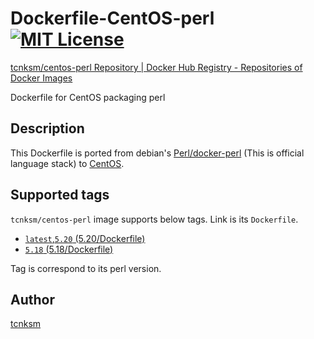 Dockerfile-CentOS-perl [![MIT License](http://img.shields.io/badge/license-MIT-blue.svg?style=flat)](https://github.com/tcnksm/dockerfile-centos-perl/blob/master/LICENCE)
====

[tcnksm/centos-perl Repository | Docker Hub Registry - Repositories of Docker Images](https://registry.hub.docker.com/u/tcnksm/centos-perl/)

Dockerfile for CentOS packaging perl

## Description

This Dockerfile is ported from debian's [Perl/docker-perl](https://github.com/Perl/docker-perl) (This is official language stack) to [CentOS](http://www.centos.org/).

## Supported tags

`tcnksm/centos-perl` image supports below tags. Link is its `Dockerfile`.

- [`latest`,`5.20` (5.20/Dockerfile)](https://github.com/tcnksm/dockerfile-centos-perl/blob/master/5.20/Dockerfile)
- [`5.18` (5.18/Dockerfile)](https://github.com/tcnksm/dockerfile-centos-perl/blob/master/5.18/Dockerfile)

Tag is correspond to its perl version.

## Author

[tcnksm](https://github.com/tcnksm)
